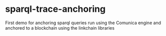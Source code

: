 # sparql-trace-anchoring
 First demo for anchoring sparql queries run using the Comunica engine and anchored to a blockchain using the linkchain libraries
